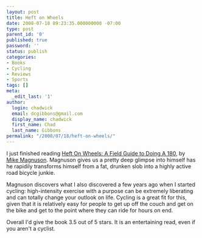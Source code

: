 ```yaml
---
layout: post
title: Heft on Wheels
date: 2008-07-18 09:23:35.000000000 -07:00
type: post
parent_id: '0'
published: true
password: ''
status: publish
categories:
- Books
- Cycling
- Reviews
- Sports
tags: []
meta:
  _edit_last: '1'
author:
  login: chadwick
  email: dcgibbons@gmail.com
  display_name: chadwick
  first_name: Chad
  last_name: Gibbons
permalink: "/2008/07/18/heft-on-wheels/"
---
```

I just finished reading [Heft On Wheels: A Field Guide to Doing A 180](http://www.amazon.com/Heft-Wheels-Field-Guide-Doing/dp/1400052416), by [Mike Magnuson](http://www.lummox.org/). Magnuson gives us a pretty deep glimpse into himself has he rapidily transforms himself from a fat, drunken slob into a highly active road bicycle junkie.

Magnuson discovers what I also discovered a few years ago when I started cycling: high-intensity exercise with a purpose can be extremely liberating and can totally change your outlook on life. Cycling is a great fit for this, given that it is relatively easy for people to get up off the couch and get on the bike and get to the point where they can ride for hours on end.

Overall I'd give the book 3.5 out of 5 stars. It is an entertaining read, even if you aren't a cyclist.

